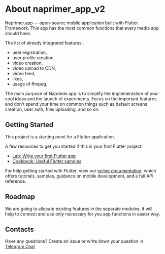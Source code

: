 # About naprimer_app_v2

Naprimer.app — open-source mobile application built with Flutter Framework. 
This app has the most common functions that every media app should have. 

The list of already integrated features: 
* user registration,
* user profile creation,
* video creation,
* video upload to CDN,
* video feed,
* likes,
* usage of ffmpeg. 

The main purpose of Naprimer.app is to simplify the implementation of your cool ideas and the launch of experiments.
Focus on the important features and don't spend your time on common things such as default screens creation, user auth, files uploading, and so on.

## Getting Started

This project is a starting point for a Flutter application.

A few resources to get you started if this is your first Flutter project:

- [Lab: Write your first Flutter app](https://flutter.dev/docs/get-started/codelab)
- [Cookbook: Useful Flutter samples](https://flutter.dev/docs/cookbook)

For help getting started with Flutter, view our
[online documentation](https://flutter.dev/docs), which offers tutorials,
samples, guidance on mobile development, and a full API reference.

## Roadmap
We are going to allocate existing features in the separate modules. It will help to connect and use only necessary for you app functions in easier way.

## Contacts
Have any questions? Create an issue or write down your question in [Telegram Chat](https://t.me/+1p57p8EdeO5jN2Ey) 
